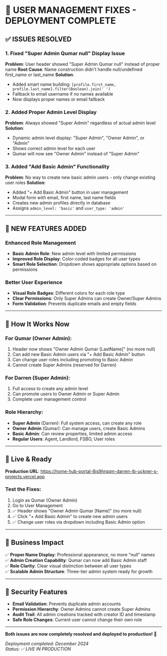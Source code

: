 # 🎉 USER MANAGEMENT FIXES - DEPLOYMENT COMPLETE

## ✅ **ISSUES RESOLVED**

### **1. Fixed "Super Admin Qumar null" Display Issue**
**Problem**: User header showed "Super Admin Qumar null" instead of proper name
**Root Cause**: Name construction didn't handle null/undefined first_name or last_name
**Solution**: 
- Added smart name building: `[profile.first_name, profile.last_name].filter(Boolean).join(' ')`
- Fallback to email username if no names available
- Now displays proper names or email fallback

### **2. Added Proper Admin Level Display**
**Problem**: Always showed "Super Admin" regardless of actual admin level
**Solution**:
- Dynamic admin level display: "Super Admin", "Owner Admin", or "Admin"
- Shows correct admin level for each user
- Qumar will now see "Owner Admin" instead of "Super Admin"

### **3. Added "Add Basic Admin" Functionality**
**Problem**: No way to create new basic admin users - only change existing user roles
**Solution**:
- Added "+ Add Basic Admin" button in user management
- Modal form with email, first name, last name fields
- Creates new admin profiles directly in database
- Assigns `admin_level: 'basic'` and `user_type: 'admin'`

---

## 🌟 **NEW FEATURES ADDED**

### **Enhanced Role Management**
- **Basic Admin Role**: New admin level with limited permissions
- **Improved Role Display**: Color-coded badges for all user types
- **Smart Role Selection**: Dropdown shows appropriate options based on permissions

### **Better User Experience**
- **Visual Role Badges**: Different colors for each role type
- **Clear Permissions**: Only Super Admins can create Owner/Super Admins
- **Form Validation**: Prevents duplicate emails and empty fields

---

## 🔧 **How It Works Now**

### **For Qumar (Owner Admin):**
1. Header now shows "Owner Admin Qumar [LastName]" (no more null)
2. Can add new Basic Admin users via "+ Add Basic Admin" button
3. Can change user roles including promoting to Basic Admin
4. Cannot create Super Admins (reserved for Darren)

### **For Darren (Super Admin):**
1. Full access to create any admin level
2. Can promote users to Owner Admin or Super Admin
3. Complete user management control

### **Role Hierarchy:**
- **Super Admin** (Darren): Full system access, can create any role
- **Owner Admin** (Qumar): Can manage users, create Basic Admins
- **Basic Admin**: Can review properties, limited admin access
- **Regular Users**: Agent, Landlord, FSBO, User roles

---

## 🚀 **Live & Ready**

**Production URL**: https://home-hub-portal-8js9hrqqm-darren-lb-uckner-s-projects.vercel.app

### **Test the Fixes:**
1. Login as Qumar (Owner Admin)
2. Go to User Management
3. ✅ Header shows "Owner Admin Qumar [Name]" (no more null)
4. ✅ Click "+ Add Basic Admin" to create new admin users
5. ✅ Change user roles via dropdown including Basic Admin option

---

## 💼 **Business Impact**

✅ **Proper Name Display**: Professional appearance, no more "null" names  
✅ **Admin Creation Capability**: Qumar can now add Basic Admin staff  
✅ **Role Clarity**: Clear visual distinction between all user types  
✅ **Scalable Admin Structure**: Three-tier admin system ready for growth  

---

## 🔐 **Security Features**

- **Email Validation**: Prevents duplicate admin accounts
- **Permission Hierarchy**: Owner Admins cannot create Super Admins
- **Audit Trail**: All admin creations tracked with creator ID and timestamp
- **Safe Role Changes**: Current user cannot change their own role

---

**Both issues are now completely resolved and deployed to production!** 🚀

*Deployment completed: December 2024*  
*Status: ✅ LIVE IN PRODUCTION*
